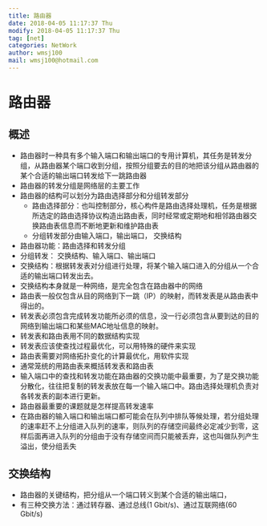 ```yaml
---
title: 路由器
date: 2018-04-05 11:17:37 Thu
modify: 2018-04-05 11:17:37 Thu
tag: [net]
categories: NetWork
author: wmsj100
mail: wmsj100@hotmail.com
---
```


# 路由器

## 概述
- 路由器时一种具有多个输入端口和输出端口的专用计算机，其任务是转发分组，从路由器某个端口收到分组，按照分组要去的目的地把该分组从路由器的某个合适的输出端口转发给下一跳路由器
- 路由器的转发分组是网络层的主要工作
- 路由器的结构可以划分为路由选择部分和分组转发部分
	- 路由选择部分：也叫控制部分，核心构件是路由选择处理机，任务是根据所选定的路由选择协议构造出路由表，同时经常或定期地和相邻路由器交换路由表信息而不断地更新和维护路由表
	- 分组转发部分由输入端口，输出端口， 交换结构
- 路由器功能：路由选择和转发分组
- 分组转发： 交换结构、输入端口、输出端口
- 交换结构：根据转发表对分组进行处理，将某个输入端口进入的分组从一个合适的输出端口转发出去。
- 交换结构本身就是一种网络，是完全包含在路由器中的网络
- 路由表一般仅包含从目的网络到下一跳（IP）的映射，而转发表是从路由表中得出的。
- 转发表必须包含完成转发功能所必须的信息，没一行必须包含从要到达的目的网络到输出端口和某些MAC地址信息的映射。
- 转发表和路由表用不同的数据结构实现
- 转发表应该使查找过程最优化，可以用特殊的硬件来实现
- 路由表需要对网络拓扑变化的计算最优化，用软件实现
- 通常笼统的用路由表来概括转发表和路由表
- 输入端口中的查找和转发功能在路由器的交换功能中最重要，为了是交换功能分散化，往往把复制的转发表放在每一个输入端口中。路由选择处理机负责对各转发表的副本进行更新。
- 路由器最重要的课题就是怎样提高转发速率
- 在路由器的输入端口和输出端口都可能会在队列中排队等候处理，若分组处理的速率赶不上分组进入队列的速率，则队列的存储空间最终必定减少到零，这样后面再进入队列的分组由于没有存储空间而只能被丢弃，这也叫做队列产生溢出，使分组丢失

## 交换结构
- 路由器的关键结构，把分组从一个端口转义到某个合适的输出端口，
- 有三种交换方法：通过转存器、通过总线(1 Gbit/s)、通过互联网络(60 Gbit/s)
